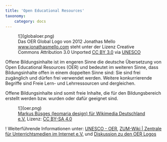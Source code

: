 ```yaml
---
title: 'Open Educational Resources'
taxonomy:
    category: docs
---
```

<figure class="image-caption">
    <div markdown="1">![](globaloer.png)</div>
    <figcaption class="">Das OER Global Logo von 2012 Jonathas Mello
        <a href="http://www.jonathasmello.com">www.jonathasmello.com</a>
        steht unter der Lizenz Creative Commons Attribution 3.0
        Unported <a href="http://creativecommons.org/licenses/by/3.0">CC BY 3.0</a> via
        <a href="http://www.unesco.org/new/en/communication-and-information/access-to-knowledge/open-educational-resources/global-oer-logo">UNESCO</a></figcaption>
</figure>

Offene Bildungsinhalte ist im engeren Sinne die deutsche Übersetzung von Open Educational Resources (OER) und bedeutet im weiteren Sinne, dass Bildungsinhalte offen in einem doppelten Sinne sind: Sie sind frei zugänglich und dürfen frei verwendet werden. Weitere konkurrierende Begriffe sind Freie Lern- und Lehrressourcen und dergleichen.

Offene Bildungsinhalte sind somit freie Inhalte, die für den Bildungsbereich erstellt werden bzw. wurden oder dafür geeignet sind.

<figure class="image-caption">
    <div markdown="1">![](oer.png)</div>
    <figcaption class="">
        <a href="https://commons.wikimedia.org/wiki/File:OER_Logo_Open_Educational_Resources.png">Markus Büsges
            (leomaria design) für Wikimedia Deutschland e.V.</a>
        Lizenz: <a href="https://creativecommons.org/licenses/by-sa/4.0/deed.en">CC BY-SA 4.0</a> </figcaption>
</figure>

! Weiterführende Informationen unter: [UNESCO - OER](http://www.unesco.org/new/en/communication-and-information/access-to-knowledge/open-educational-resources/), [ZUM-Wiki | Zentrale für Unterrichtsmedien im Internet e.V.](http://wikis.zum.de/zum/Open_Educational_Resources) und [Diskussion zu den OER Logos](https://open-educational-resources.de/offizielles-oer-logo/)

